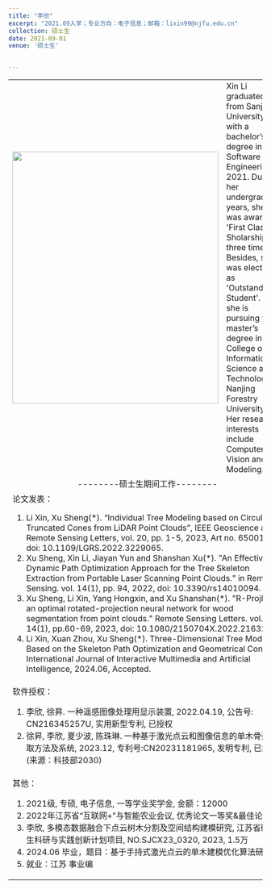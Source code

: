 ```yaml
---
title: "李欣"
excerpt: "2021.09入学；专业方向：电子信息；邮箱：lixin99@njfu.edu.cn"
collection: 硕士生
date: 2021-09-01
venue: '硕士生'


---
```

<table border="0">
<tr>
  <td> <img src='/images/xinli.jpg' height="500" width="408">  </td>
  <td>Xin Li graduated from Sanjiang University with a bachelor’s degree in Software Engineering in 2021. During her undergraduate years, she was awarded 'First Class Sholarship' for three times. Besides, she was elected as 'Outstanding Student'.  Now she is pursuing for a master’s degree in the College of Information Science and Technology, Nanjing Forestry University. Her research interests include Computer Vision and 3D Modeling.
</td>
</tr>

<tr>
<td colspan="2" align="center">--------硕士生期间工作--------
</td>
</tr>

<tr>
<td colspan="2">论文发表：
<ol class="level_1">
<li> Li Xin, Xu Sheng(*). “Individual Tree Modeling based on Circular Truncated Cones from LiDAR Point Clouds”, IEEE Geoscience and Remote Sensing Letters, vol. 20, pp. 1-5, 2023, Art no. 6500105, doi: 10.1109/LGRS.2022.3229065. </li>
<li> Xu Sheng, Xin Li, Jiayan Yun and Shanshan Xu(*). "An Effectively Dynamic Path Optimization Approach for the Tree Skeleton Extraction from Portable Laser Scanning Point Clouds." in Remote Sensing. vol. 14(1), pp. 94, 2022, doi: 10.3390/rs14010094.</li>
<li> Xu Sheng, Li Xin, Yang Hongxin, and Xu Shanshan(*). "R-ProjNet: an optimal rotated-projection neural network for wood segmentation from point clouds." Remote Sensing Letters. vol. 14(1), pp.60-69, 2023, doi: 10.1080/2150704X.2022.2163203.</li>
<li>Li Xin, Xuan Zhou, Xu Sheng(*). Three-Dimensional Tree Modeling Based on the Skeleton Path Optimization and Geometrical Cones, International Journal of Interactive Multimedia and Artificial Intelligence, 2024.06, Accepted.</li>
</ol>
</td>
</tr>

<tr>
<td colspan="2">软件授权：
<ol class="level_1">
<li> 李欣, 徐昇. 一种遥感图像处理用显示装置, 2022.04.19, 公告号: CN216345257U, 实用新型专利, 已授权 </li>
<li> 徐昇, 李欣, 夏少波, 陈珠琳. 一种基于激光点云和图像信息的单木骨架提取方法及系统, 2023.12, 专利号:CN20231181965, 发明专利, 已授权 (来源：科技部2030)</li>
</ol>
</td>
</tr>

<tr>
<td colspan="2">其他：
<ol class="level_1">
<li> 2021级, 专硕, 电子信息, 一等学业奖学金, 金额：12000 </li>
<li> 2022年江苏省“互联网+”与智能农业会议, 优秀论文一等奖&最佳论文</li>
<li> 李欣, 多模态数据融合下点云树木分割及空间结构建模研究, 江苏省研究生科研与实践创新计划项目, NO.SJCX23_0320, 2023, 1.5万</li>
<li>  2024.06 毕业，题目：基于手持式激光点云的单木建模优化算法研究</li>
<li>  就业：江苏 事业编  </li>
</ol>
</td>
</tr>

</table>
